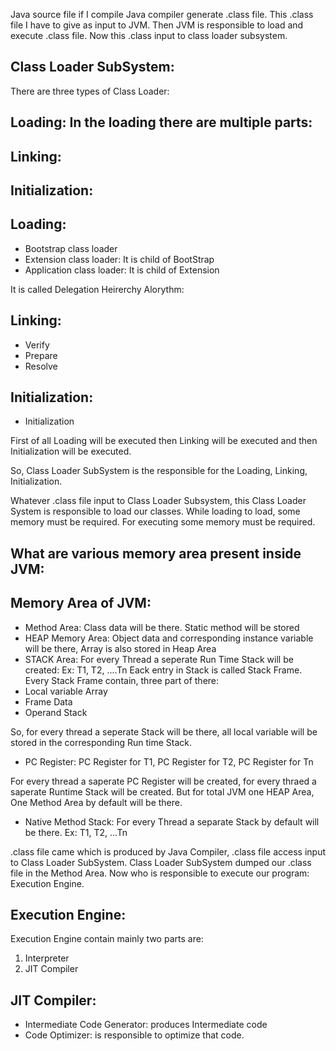 Java source file if I compile
Java compiler generate .class file. This .class file I have to give as input to JVM. Then JVM is responsible to load and execute .class file.
Now this .class input to class loader subsystem.

## Class Loader SubSystem:

There are three types of Class Loader:

## Loading: In the loading there are multiple parts:
## Linking:
## Initialization:

## Loading:

* Bootstrap class loader
* Extension class loader: It is child of BootStrap
* Application class loader: It is child of Extension

It is called Delegation Heirerchy Alorythm:

## Linking:

* Verify
* Prepare
* Resolve

## Initialization:

* Initialization

First of all Loading will be executed then Linking will be executed and then Initialization will be executed.

So, Class Loader SubSystem is the responsible for the Loading, Linking, Initialization.


Whatever .class file input to Class Loader Subsystem, this Class Loader System is responsible to load our classes.
While loading to load, some memory must be required. For executing some memory must be required. 

## What are various memory area present inside JVM: 

## Memory Area of JVM:

* Method Area: Class data will be there. Static method will be stored
* HEAP Memory Area: Object data and corresponding instance variable will be there, Array is also stored in Heap Area
* STACK Area: For every Thread a seperate Run Time Stack will be created:
Ex: T1, T2, ....Tn
Eack entry in Stack is called Stack Frame. Every Stack Frame contain, three part of there: 
* Local variable Array
* Frame Data
* Operand Stack

So, for every thread a seperate Stack will be there, all local variable will be stored in the corresponding Run time Stack.


* PC Register: PC Register for T1, PC Register for T2, PC Register for Tn

For every thread a saperate PC Register will be created, for every thraed a saperate Runtime Stack will be created. But for total JVM one HEAP Area, 
One Method Area by default will be there.


* Native Method Stack: For every Thread a separate Stack by default will be there.
Ex: T1, T2, ...Tn



.class file came which is produced by Java Compiler, .class file access input to Class Loader SubSystem.
Class Loader SubSystem dumped our .class file in the Method Area. Now who is responsible to execute our program: Execution Engine.

## Execution Engine:

Execution Engine contain mainly two parts are:
1. Interpreter
2. JIT Compiler

## JIT Compiler: 
* Intermediate Code Generator: produces Intermediate code
* Code Optimizer: is responsible to optimize that code.

